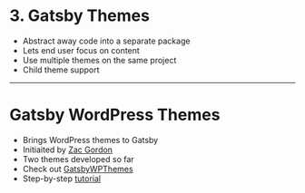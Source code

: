 # 3. Gatsby Themes

- Abstract away code into a separate package
- Lets end user focus on content
- Use multiple themes on the same project
- Child theme support

---

# Gatsby WordPress Themes

- Brings WordPress themes to Gatsby
- Initiaited by [Zac Gordon](https://twitter.com/zgordon)
- Two themes developed so far
- Check out [GatsbyWPThemes](https://GatsbyWPThemes.com)
- Step-by-step [tutorial](https://javascriptforwp.com/porting-the-twenty-nineteen-wordpress-theme-to-gatsby/)